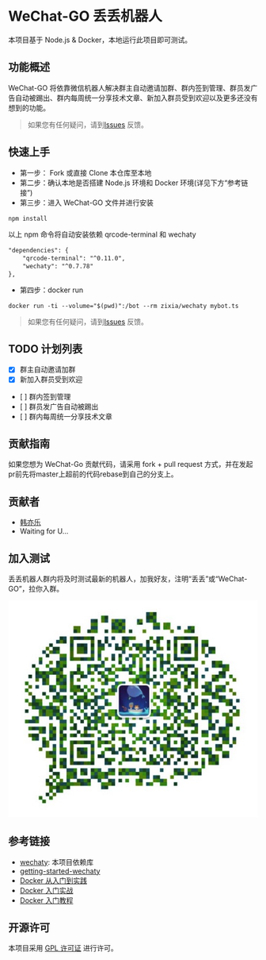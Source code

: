 # WeChat-GO 丢丢机器人

本项目基于 Node.js & Docker，本地运行此项目即可测试。

## 功能概述

WeChat-GO 将依靠微信机器人解决群主自动邀请加群、群内签到管理、群员发广告自动被踢出、群内每周统一分享技术文章、新加入群员受到欢迎以及更多还没有想到的功能。

> 如果您有任何疑问，请到[Issues][1] 反馈。

## 快速上手

* 第一步： Fork 或直接 Clone 本仓库至本地
* 第二步：确认本地是否搭建 Node.js 环境和 Docker 环境(详见下方“参考链接”)
* 第三步：进入 WeChat-GO 文件并进行安装

```
npm install
```

以上 npm 命令将自动安装依赖 qrcode-terminal 和 wechaty

```
"dependencies": {
    "qrcode-terminal": "^0.11.0",
    "wechaty": "^0.7.78"
},
```

* 第四步：docker run

```
docker run -ti --volume="$(pwd)":/bot --rm zixia/wechaty mybot.ts
```

> 如果您有任何疑问，请到[Issues][2] 反馈。

## TODO 计划列表

- [x] 群主自动邀请加群
- [x] 新加入群员受到欢迎
- [ ] 群内签到管理
- [ ] 群员发广告自动被踢出
- [ ] 群内每周统一分享技术文章

## 贡献指南

如果您想为 WeChat-Go 贡献代码，请采用 fork + pull request 方式，并在发起pr前先将master上超前的代码rebase到自己的分支上。

## 贡献者

* [韩亦乐][3]
* Waiting for U…

## 加入测试

丢丢机器人群内将及时测试最新的机器人，加我好友，注明“丢丢”或“WeChat-GO”，拉你入群。

![韩亦乐的个人微信号](public/我的微信号-缩略.png)

## 参考链接

* [wechaty][9]: 本项目依赖库
* [getting-started-wechaty][10]
* [Docker 从入门到实践][11]
* [Docker 入门实战][12]
* [Docker 入门教程][13]

## 开源许可

本项目采用 [GPL 许可证](http://www.gnu.org/licenses/gpl.html) 进行许可。

[1]:	https://github.com/icorvoh/WeChat-GO/issues
[2]:	https://github.com/icorvoh/WeChat-GO/issues
[3]:	https://github.com/icorvoh
[9]:	https://github.com/Chatie/wechaty
[10]:	https://blog.chatie.io/guide/2017/01/01/getting-started-wechaty.html
[11]:	https://www.gitbook.com/book/yeasy/docker_practice/details
[12]:	https://yuedu.baidu.com/ebook/d817967416fc700abb68fca1?fr=aladdin&key=docker&f=read###
[13]:	http://www.docker.org.cn/book/docker/what-is-docker-16.html